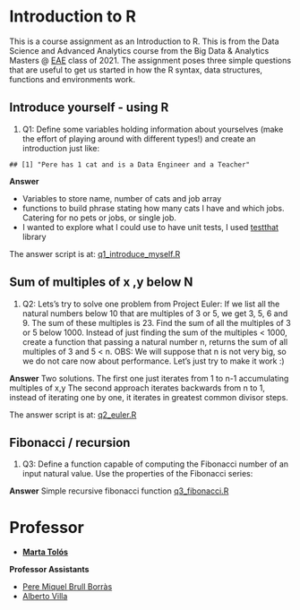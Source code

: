 # Introduction to R 
This is a course assignment as an Introduction to R.
This is from the Data Science and Advanced Analytics course from the Big Data &amp; Analytics Masters @ [EAE](https://www.eae.es/) class of 2021.
The assignment poses three simple questions that are useful to get us started in how the R syntax, data structures, functions and environments work. 

## Introduce yourself - using R
1. Q1: Define some variables holding information about yourselves (make the effort of playing around
with different types!) and create an introduction just like: 

`## [1] "Pere has 1 cat and is a Data Engineer and a Teacher"`

**Answer**
* Variables to store name, number of cats and job array
* functions to build phrase stating how many cats I have and which jobs. Catering for no pets or jobs, or single job.
* I wanted to explore what I could use to have unit tests, I used [testthat](https://testthat.r-lib.org/) library 

The answer script is at: 
[q1_introduce_myself.R](https://github.com/joseph-higaki/intro-to-R/blob/3bdb68e805c39c721913597e0bd97a474019d033/q1_introduce_myself.R) 


## Sum of multiples of x ,y below N
1. Q2: Lets’s try to solve one problem from Project Euler: If we list all the natural numbers below 10
that are multiples of 3 or 5, we get 3, 5, 6 and 9. The sum of these multiples is 23. Find the sum of
all the multiples of 3 or 5 below 1000. Instead of just finding the sum of the multiples < 1000, create
a function that passing a natural number n, returns the sum of all multiples of 3 and 5 < n. OBS: We
will suppose that n is not very big, so we do not care now about performance. Let’s just try to make
it work :)

**Answer**
Two solutions. The first one just iterates from 1 to n-1 accumulating multiples of x,y
The second approach iterates backwards from n to 1, instead of iterating one by one, it iterates in greatest common divisor steps.

The answer script is at: 
[q2_euler.R](https://github.com/joseph-higaki/intro-to-R/blob/3bdb68e805c39c721913597e0bd97a474019d033/q2_euler.R) 

## Fibonacci / recursion
1. Q3: Define a function capable of computing the Fibonacci number of an input natural value. Use the
properties of the Fibonacci series:

**Answer**
Simple recursive fibonacci function
[q3_fibonacci.R](https://github.com/joseph-higaki/intro-to-R/blob/3bdb68e805c39c721913597e0bd97a474019d033/q3_fibonacci.R) 


# Professor
* **[Marta Tolós](https://www.linkedin.com/in/martatolos/)**
 
**Professor Assistants**
* [Pere Miquel Brull Borràs](https://www.linkedin.com/in/pmbrull/)
* [Alberto Villa](https://www.linkedin.com/in/avillam/)
